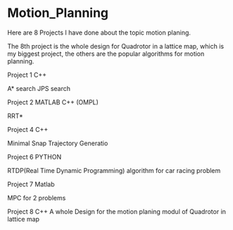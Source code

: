# Motion_Planning

Here are 8 Projects I have done about the topic motion planing.

The 8th project is the whole design for Quadrotor in a lattice map, which is my biggest project, the others are the popular algorithms for motion planning. 

Project 1 C++

A* search
JPS search

Project 2 MATLAB C++ (OMPL)

RRT*

Project 4 C++

Minimal Snap Trajectory Generatio

Project 6 PYTHON

RTDP(Real Time Dynamic Programming) algorithm for car racing problem 

Project 7 Matlab

MPC for 2 problems

Project 8 C++
A whole Design for the motion planing modul of Quadrotor in lattice map 
